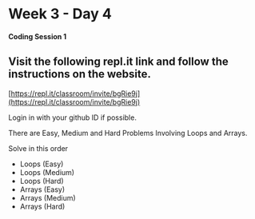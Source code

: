 # Week 3 - Day 4

#### Coding Session 1

## Visit the following repl.it link and follow the instructions on the website.

[https://repl.it/classroom/invite/bgRie9j](https://repl.it/classroom/invite/bgRie9j)

Login in with your github ID if possible. 

There are Easy, Medium and Hard Problems Involving Loops and Arrays.

Solve in this order 

- Loops (Easy)  
- Loops (Medium)  
- Loops (Hard)  
- Arrays (Easy)  
- Arrays (Medium)  
- Arrays (Hard)  
